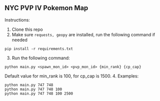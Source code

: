 ## NYC PVP IV Pokemon Map

Instructions:
1. Clone this repo
2. Make sure <code>requests, geopy</code> are installed, run the following command if needed
```
pip install -r requirements.txt
```
3. Run the following command:
```
python main.py <spawn_mon_id> <pvp_mon_id> {min_rank} {cp_cap}
```
Default value for min_rank is 100, for cp_cap is 1500. 
4. Examples:
```commandline
python main.py 747 748
python main.py 747 748 100
python main.py 747 748 100 2500
```
